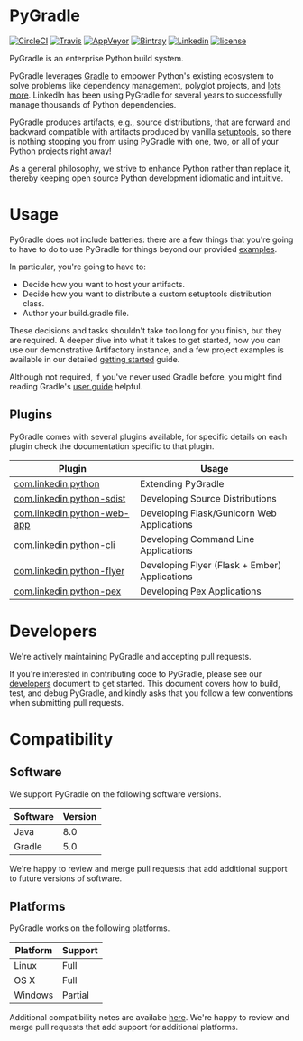 # PyGradle

[![CircleCI](https://img.shields.io/circleci/project/github/linkedin/pygradle.svg?style=flat-square)](https://circleci.com/gh/linkedin/pygradle)
[![Travis](https://img.shields.io/travis/linkedin/pygradle.svg?style=flat-square)](https://travis-ci.org/linkedin/pygradle)
[![AppVeyor](https://img.shields.io/appveyor/ci/ethankhall/pygradle.svg?style=flat-square)](https://ci.appveyor.com/project/ethankhall/pygradle)
[![Bintray](https://img.shields.io/bintray/v/linkedin/maven/pygradle-plugin.svg?style=flat-square)](https://bintray.com/linkedin/maven/pygradle-plugin)
[![Linkedin](https://img.shields.io/badge/opensource-linkedin-blue.svg?style=flat-square)](https://engineering.linkedin.com/)
[![license](https://img.shields.io/github/license/linkedin/pygradle.svg?style=flat-square)](LICENSE)

PyGradle is an enterprise Python build system.

PyGradle leverages [Gradle](https://gradle.org/) to empower Python's existing
ecosystem to solve problems like dependency management, polyglot projects, and
[lots more](https://engineering.linkedin.com/blog/2016/08/introducing--py-gradle--an-open-source-python-plugin-for-gradle).
LinkedIn has been using PyGradle for several years to successfully manage
thousands of Python dependencies.

PyGradle produces artifacts, e.g., source distributions, that are forward and
backward compatible with artifacts produced by vanilla
[setuptools](https://setuptools.readthedocs.io/en/latest/), so there is nothing
stopping you from using PyGradle with one, two, or all of your Python projects
right away!

As a general philosophy, we strive to enhance Python rather than replace it,
thereby keeping open source Python development idiomatic and intuitive.

# Usage

PyGradle does not include batteries: there are a few things that you're going
to have to do to use PyGradle for things beyond our provided [examples](examples).

In particular, you're going to have to:

- Decide how you want to host your artifacts.
- Decide how you want to distribute a custom setuptools distribution class.
- Author your build.gradle file.

These decisions and tasks shouldn't take too long for you finish, but they are
required. A deeper dive into what it takes to get started, how you can use our
demonstrative Artifactory instance, and a few project examples is available in
our detailed [getting started](docs/getting-started.md) guide.

Although not required, if you've never used Gradle before, you might
find reading Gradle's [user guide](https://docs.gradle.org/current/userguide/userguide.html)
helpful.

## Plugins

PyGradle comes with several plugins available, for specific details on each
plugin check the documentation specific to that plugin.

| Plugin                                                        | Usage                                         |
|---------------------------------------------------------------|-----------------------------------------------|
| [com.linkedin.python](docs/plugins/python.md)                 | Extending PyGradle                            |
| [com.linkedin.python-sdist](docs/plugins/python-sdist.md)     | Developing Source Distributions               |
| [com.linkedin.python-web-app](docs/plugins/python-web-app.md) | Developing Flask/Gunicorn Web Applications    |
| [com.linkedin.python-cli](docs/plugins/python-cli.md)         | Developing Command Line Applications          |
| [com.linkedin.python-flyer](docs/plugins/python-flyer.md)     | Developing Flyer (Flask + Ember) Applications |
| [com.linkedin.python-pex](docs/plugins/python-pex.md)         | Developing Pex Applications                   |

# Developers

We're actively maintaining PyGradle and accepting pull requests.

If you're interested in contributing code to PyGradle, please see our
[developers](docs/developers.md) document to get started. This document covers
how to build, test, and debug PyGradle, and kindly asks that you follow a few
conventions when submitting pull requests.

# Compatibility

## Software

We support PyGradle on the following software versions.

| Software | Version |
|----------|---------|
| Java     | 8.0     |
| Gradle   | 5.0     |

We're happy to review and merge pull requests that add additional support to
future versions of software.

## Platforms

PyGradle works on the following platforms.

| Platform  | Support    |
|-----------|------------|
| Linux     | Full       |
| OS X      | Full       |
| Windows   | Partial    |

Additional compatibility notes are availabe [here](docs/compatibility.md).
We're happy to review and merge pull requests that add support for additional
platforms.
